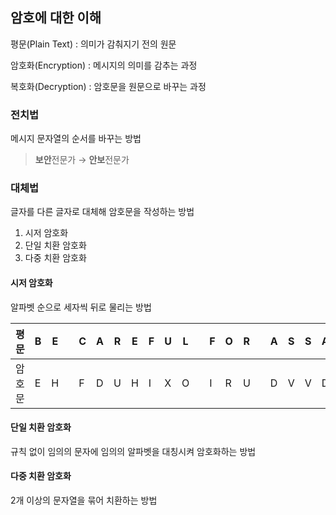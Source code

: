 ## 암호에 대한 이해

평문(Plain Text) : 의미가 감춰지기 전의 원문  

암호화(Encryption) : 메시지의 의미를 감추는 과정

복호화(Decryption) : 암호문을 원문으로 바꾸는 과정

### 전치법

메시지 문자열의 순서를 바꾸는 방법

> **보안**전문가 → **안보**전문가

### 대체법

글자를 다른 글자로 대체해 암호문을 작성하는 방법

1. 시저 암호화
2. 단일 치환 암호화
3. 다중 치환 암호화

#### 시저 암호화

알파벳 순으로 세자씩 뒤로 물리는 방법

|  평문  | B    | E    |      | C    | A    | R    | E    | F    | U    | L    |      | F    | O    | R    |      | A    | S    | S    | A    | S    | S    | I    | N    | A    | T    | O    | R    |
| :----: | ---- | ---- | ---- | ---- | ---- | ---- | ---- | ---- | ---- | ---- | ---- | ---- | ---- | ---- | ---- | ---- | ---- | ---- | ---- | ---- | ---- | ---- | ---- | ---- | ---- | ---- | ---- |
| 암호문 | E    | H    |      | F    | D    | U    | H    | I    | X    | O    |      | I    | R    | U    |      | D    | V    | V    | D    | V    | V    | L    | Q    | D    | W    | R    | U    |

#### 단일 치환 암호화

규칙 없이 임의의 문자에 임의의 알파벳을 대칭시켜 암호화하는 방법

#### 다중 치환 암호화

2개 이상의 문자열을 묶어 치환하는 방법

